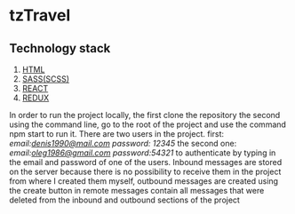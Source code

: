 # tzTravel

<h2>Technology stack</h2>
<ol>
  <li><a href="https://developer.mozilla.org/ru/docs/Learn/HTML/%D0%92%D0%B2%D0%B5%D0%B4%D0%B5%D0%BD%D0%B8%D0%B5_%D0%B2_HTML">HTML</a></li>
  <li><a href="https://sass-scss.ru/guide/">SASS(SCSS)</a></li>
  <li><a href="https://reactjs.org/">REACT</a></li>
  <li><a href="https://redux.js.org/">REDUX</a></li>
</ol>

In order to run the project locally, the first clone the repository the second using the command line, go to the root of the project and use the command npm start to run it.
There are two users in the project. 
first:
 *email:denis1990@mail.com*
 *password: 12345*
the second one:
 *email:oleg1986@gmail.com*
 *password:54321*
to authenticate by typing in the email and password of one of the users. 
Inbound messages are stored on the server because there is no possibility to receive them in the project from where I created them myself,
outbound messages are created using the create button in remote messages contain all messages that were deleted from the inbound and outbound sections of the project
